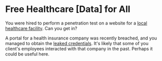 # Free Healthcare [Data] for All

You were hired to perform a penetration test on a website for a [local healthcare facility](https://metaproblems.com/3c19e5da7edea00116b7a4c281f63d65/picoclinic). Can you get in?

A portal for a health insurance company was recently breached, and you managed to obtain the [leaked credentials](https://metaproblems.com/3c19e5da7edea00116b7a4c281f63d65/bigcorp_leak.txt). It's likely that some of you client's employees interacted with that company in the past. Perhaps it could be useful here.
